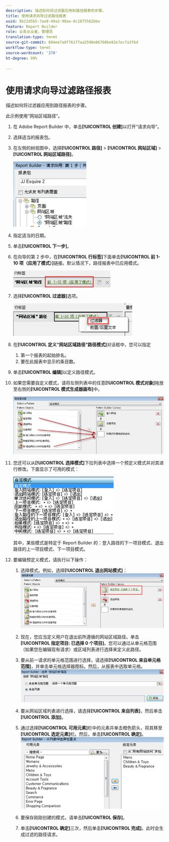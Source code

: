 ```yaml
---
description: 描述如何将过滤器应用到路径报表的步骤。
title: 使用请求向导过滤路径报表
uuid: 9b22d5b5-7ae8-49a2-90ae-0c1075562bbe
feature: Report Builder
role: 业务从业者，管理员
translation-type: tm+mt
source-git-commit: 894ee7a8f761f7aa2590e06708be82e7ecfa3f6d
workflow-type: tm+mt
source-wordcount: '370'
ht-degree: 99%

---
```



# 使用请求向导过滤路径报表

描述如何将过滤器应用到路径报表的步骤。

此示例使用“网站区域路径”。

1. 在 Adobe Report Builder 中，单击&#x200B;**[!UICONTROL 创建]**&#x200B;以打开“请求向导”。
1. 选择适当的报表包。
1. 在左侧的树视图中，选择&#x200B;**[!UICONTROL 路径]** > **[!UICONTROL 网站区域]** > **[!UICONTROL 网站区域路径]**。

   ![](assets/site_section_path_1.png)

1. 指定适当的日期。
1. 单击&#x200B;**[!UICONTROL 下一步]**。
1. 在向导的第 2 步中，在&#x200B;**[!UICONTROL 行标签]**&#x200B;下面单击&#x200B;**[!UICONTROL 前 1-10 项（应用了模式）]**&#x200B;链接。默认情况下，路径报表中已应用模式。

   ![](assets/site_section_path_2.png)

1. 选择&#x200B;**[!UICONTROL 过滤器]**&#x200B;选项。

   ![](assets/filter_option.png)

1. 在&#x200B;**[!UICONTROL 定义“网站区域路径”路径模式]**&#x200B;对话框中，您可以指定
   1. 第一个报表的起始排名。
   1. 要在此报表中显示的条目数。
1. 单击&#x200B;**[!UICONTROL 编辑]**&#x200B;以定义路径模式。
1. 如果您需要自定义模式，请将左侧列表中的任意&#x200B;**[!UICONTROL 模式对象]**&#x200B;拖放至右侧的&#x200B;**[!UICONTROL 模式生成器画布]**&#x200B;中。

   ![](assets/custom_pattern.png)

1. 您还可以从&#x200B;**[!UICONTROL 选择模式]**&#x200B;下拉列表中选择一个预定义模式并对其进行修改。下面显示了可用的模式：

   ![](assets/select_a_pattern.png)

   其中，某些模式是特定于 Report Builder 的：登入路径的下一项目模式、退出路径的上一项目模式、下一项目模式。
1. 要编辑预定义模式，请执行以下操作：
   1. 选择模式。例如，选择&#x200B;**[!UICONTROL 退出网站模式]**：![](assets/exited_site_pattern.png)

   1. 现在，您应当定义用户在退出前所遵循的网站区域路径。单击&#x200B;**[!UICONTROL 指定项目: 已选择 0 个项目]**。您可以通过从单元格范围（如果您在编辑现有请求）或区域列表进行选择来定义此路径。
   1. 要从前一请求的单元格范围进行选择，请选择&#x200B;**[!UICONTROL 来自单元格范围]**，并单击单元格选择器图标。然后，从报表中选取单元格。![](assets/choose_site_section_paths.png)

   1. 要从网站区域列表进行选择，请选择&#x200B;**[!UICONTROL 来自列表]**，然后单击&#x200B;**[!UICONTROL 添加]**。
   1. 通过选择&#x200B;**[!UICONTROL 可用元素]**&#x200B;栏中的元素并单击橙色箭头，将其移至&#x200B;**[!UICONTROL 选定元素]**&#x200B;栏。然后，单击&#x200B;**[!UICONTROL 确定]**。![](assets/move_site_section_elements.png)

   1. 要保存刚刚创建的模式，请单击&#x200B;**[!UICONTROL 保存]**。
   1. 单击&#x200B;**[!UICONTROL 确定]**&#x200B;三次，然后单击&#x200B;**[!UICONTROL 完成]**。此时会生成过滤的路径请求。
